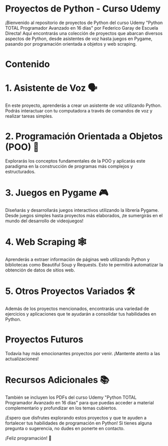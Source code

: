# Proyectos de Python - Curso Udemy

¡Bienvenido al repositorio de proyectos de Python del curso Udemy "Python TOTAL Programador Avanzado en 16 días" por Federico Garay de Escuela Directa! Aquí encontrarás una colección de proyectos que abarcan diversos aspectos de Python, desde asistentes de voz hasta juegos en Pygame, pasando por programación orientada a objetos y web scraping.

# Contenido

# 1. Asistente de Voz 🗣️
En este proyecto, aprenderás a crear un asistente de voz utilizando Python. Podrás interactuar con tu computadora a través de comandos de voz y realizar tareas simples.

# 2. Programación Orientada a Objetos (POO) 🧱
Explorarás los conceptos fundamentales de la POO y aplicarás este paradigma en la construcción de programas más complejos y estructurados.

# 3. Juegos en Pygame 🎮
Diseñarás y desarrollarás juegos interactivos utilizando la librería Pygame. Desde juegos simples hasta proyectos más elaborados, ¡te sumergirás en el mundo del desarrollo de videojuegos!

# 4. Web Scraping 🕸️
Aprenderás a extraer información de páginas web utilizando Python y bibliotecas como Beautiful Soup y Requests. Esto te permitirá automatizar la obtención de datos de sitios web.

# 5. Otros Proyectos Variados 🛠️
Además de los proyectos mencionados, encontrarás una variedad de ejercicios y aplicaciones que te ayudarán a consolidar tus habilidades en Python.

# Proyectos Futuros

Todavía hay más emocionantes proyectos por venir. ¡Mantente atento a las actualizaciones!

# Recursos Adicionales 📚

También se incluyen los PDFs del curso Udemy "Python TOTAL Programador Avanzado en 16 días" para que puedas acceder a material complementario y profundizar en los temas cubiertos.

¡Espero que disfrutes explorando estos proyectos y que te ayuden a fortalecer tus habilidades de programación en Python! Si tienes alguna pregunta o sugerencia, no dudes en ponerte en contacto.

¡Feliz programación! 🚀
